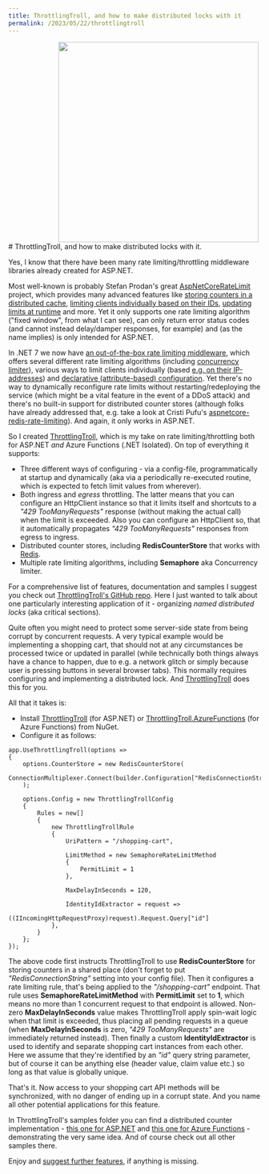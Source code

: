 ```yaml
---
title: ThrottlingTroll, and how to make distributed locks with it
permalink: /2023/05/22/throttlingtroll
---
```

<img src="{{ site.url }}/images/throttlingtroll/teaser.svg" width="400px" style="padding-left:100px">
# ThrottlingTroll, and how to make distributed locks with it.

Yes, I know that there have been many rate limiting/throttling middleware libraries already created for ASP.NET. 

Most well-known is probably Stefan Prodan's great [AspNetCoreRateLimit](https://github.com/stefanprodan/AspNetCoreRateLimit) project, which provides many advanced features like [storing counters in a distributed cache](https://github.com/stefanprodan/AspNetCoreRateLimit/wiki/Using-Redis-as-a-distributed-counter-store), [limiting clients individually based on their IDs](https://github.com/stefanprodan/AspNetCoreRateLimit/wiki/ClientRateLimitMiddleware#setup), [updating limits at runtime](https://github.com/stefanprodan/AspNetCoreRateLimit/wiki/IpRateLimitMiddleware#update-rate-limits-at-runtime) and more. Yet it only supports one rate limiting algorithm ("fixed window", from what I can see), can only return error status codes (and cannot instead delay/damper responses, for example) and (as the name implies) is only intended for ASP.NET.

In .NET 7 we now have [an out-of-the-box rate limiting middleware](https://learn.microsoft.com/en-us/aspnet/core/performance/rate-limit?view=aspnetcore-7.0), which offers several different rate limiting algorithms (including [concurrency limiter](https://learn.microsoft.com/en-us/aspnet/core/performance/rate-limit?view=aspnetcore-7.0#concurrency-limiter)), various ways to limit clients individually (based [e.g. on their IP-addresses](https://learn.microsoft.com/en-us/aspnet/core/performance/rate-limit?view=aspnetcore-7.0#limiter-with-onrejected-retryafter-and-globallimiter)) and [declarative (attribute-based) configuration](https://learn.microsoft.com/en-us/aspnet/core/performance/rate-limit?view=aspnetcore-7.0#enableratelimiting-and-disableratelimiting-attributes). Yet there's no way to dynamically reconfigure rate limits without restarting/redeploying the service (which might be a vital feature in the event of a DDoS attack) and there's no built-in support for distributed counter stores (although folks have already addressed that, e.g. take a look at Cristi Pufu's [aspnetcore-redis-rate-limiting](https://github.com/cristipufu/aspnetcore-redis-rate-limiting)). And again, it only works in ASP.NET.

So I created [ThrottlingTroll](https://github.com/scale-tone/ThrottlingTroll#throttlingtroll), which is my take on rate limiting/throttling both for ASP.NET _and_ Azure Functions (.NET Isolated). On top of everything it supports: 
* Three different ways of configuring - via a config-file, programmatically at startup and dynamically (aka via a periodically re-executed routine, which is expected to fetch limit values from wherever).
* Both ingress and _egress_ throttling. The latter means that you can configure an HttpClient instance so that it limits itself and shortcuts to a *"429 TooManyRequests"* response (without making the actual call) when the limit is exceeded. Also you can configure an HttpClient so, that it automatically propagates *"429 TooManyRequests"* responses from egress to ingress.
* Distributed counter stores, including **RedisCounterStore** that works with [Redis](https://redis.io/).
* Multiple rate limiting algorithms, including **Semaphore** aka Concurrency limiter.

For a comprehensive list of features, documentation and samples I suggest you check out [ThrottlingTroll's GitHub repo](https://github.com/scale-tone/ThrottlingTroll). Here I just wanted to talk about one particularly interesting application of it - organizing *named distributed locks* (aka critical sections).

Quite often you might need to protect some server-side state from being corrupt by concurrent requests. A very typical example would be implementing a shopping cart, that should not at any circumstances be processed twice or updated in parallel (while technically both things always have a chance to happen, due to e.g. a network glitch or simply because user is pressing buttons in several browser tabs). This normally requires configuring and implementing a distributed lock. And [ThrottlingTroll](https://github.com/scale-tone/ThrottlingTroll) does this for you.

All that it takes is:
* Install [ThrottlingTroll](https://www.nuget.org/packages/ThrottlingTroll) (for ASP.NET) or [ThrottlingTroll.AzureFunctions](https://www.nuget.org/packages/ThrottlingTroll.AzureFunctions) (for Azure Functions) from NuGet. 
* Configure it as follows:
```
app.UseThrottlingTroll(options =>
{
    options.CounterStore = new RedisCounterStore(
        ConnectionMultiplexer.Connect(builder.Configuration["RedisConnectionString"])
    );

    options.Config = new ThrottlingTrollConfig
    {
        Rules = new[]
        {
            new ThrottlingTrollRule
            {
                UriPattern = "/shopping-cart",

                LimitMethod = new SemaphoreRateLimitMethod
                {
                    PermitLimit = 1
                },

                MaxDelayInSeconds = 120,

                IdentityIdExtractor = request =>
                    ((IIncomingHttpRequestProxy)request).Request.Query["id"]
            },
        }
    };
});
```

The above code first instructs ThrottlingTroll to use **RedisCounterStore** for storing counters in a shared place (don't forget to put *"RedisConnectionString"* setting into your config file).
Then it configures a rate limiting rule, that's being applied to the *"/shopping-cart"* endpoint. 
That rule uses **SemaphoreRateLimitMethod** with **PermitLimit** set to **1**, which means no more than 1 concurrent request to that endpoint is allowed.
Non-zero **MaxDelayInSeconds** value makes ThrottlingTroll apply spin-wait logic when that limit is exceeded, thus placing all pending requests in a queue (when **MaxDelayInSeconds** is zero, *"429 TooManyRequests"* are immediately returned instead).
Then finally a custom **IdentityIdExtractor** is used to identify and separate shopping cart instances from each other. Here we assume that they're identified by an *"id"* query string parameter, but of course it can be anything else (header value, claim value etc.) so long as that value is globally unique.

That's it. Now access to your shopping cart API methods will be synchronized, with no danger of ending up in a corrupt state. And you name all other potential applications for this feature.

In ThrottlingTroll's samples folder you can find a distributed counter implementation - [this one for ASP.NET](https://github.com/scale-tone/ThrottlingTroll/blob/edf507430262a785a55275432d8fb0e113a4062b/samples/ThrottlingTrollSampleFunction/Program.cs#L243) and [this one for Azure Functions](https://github.com/scale-tone/ThrottlingTroll/blob/edf507430262a785a55275432d8fb0e113a4062b/samples/ThrottlingTrollSampleWeb/Program.cs#L266) - demonstrating the very same idea. 
And of course check out all other samples there. 

Enjoy and [suggest further features](https://github.com/scale-tone/ThrottlingTroll/issues), if anything is missing.
